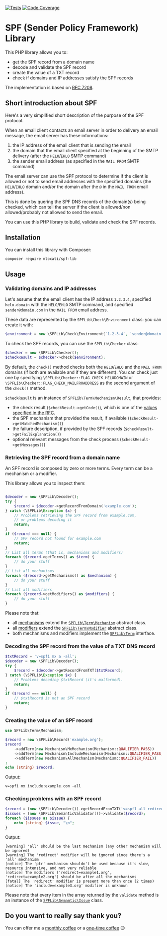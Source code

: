 [![Tests](https://github.com/mlocati/spf-lib/workflows/Tests/badge.svg)](https://github.com/mlocati/spf-lib/actions?query=workflow%3A%22Tests%22)
[![Code Coverage](https://codecov.io/gh/mlocati/spf-lib/branch/master/graph/badge.svg)](https://codecov.io/gh/mlocati/spf-lib)


# SPF (Sender Policy Framework) Library

This PHP library allows you to:

- get the SPF record from a domain name
- decode and validate the SPF record
- create the value of a TXT record
- check if domains and IP addresses satisfy the SPF records

The implementation is based on [RFC 7208](https://tools.ietf.org/html/rfc7208).

## Short introduction about SPF

Here's a very simplified short description of the purpose of the SPF protocol.  

When an email client contacts an email server in order to delivery an email message, the email server has these informations:

1. the IP address of the email client that is sending the email
2. the domain that the email client specified at the beginning of the SMTP delivery (after the `HELO`/`EHLO` SMTP command) 
3. the sender email address (as specified in the `MAIL FROM` SMTP command)

The email server can use the SPF protocol to determine if the client is allowed or not to send email addresses with the specified domains (the `HELO`/`EHLO` domain and/or the domain after the `@` in the `MAIL FROM` email address).

This is done by quering the SPF DNS records of the domain(s) being checked, which can tell the server if the client is allowed/non allowed/probably not allowed to send the email. 

You can use this PHP library to build, validate and check the SPF records.

## Installation

You can install this library with Composer:

```sh
composer require mlocati/spf-lib
```

## Usage

### Validating domains and IP addresses

Let's assume that the email client has the IP address `1.2.3.4`, specified `helo.domain` with the `HELO`/`EHLO` SMTP command, and specified `sender@domain.com` in the `MAIL FROM` email address.

These data are represented by the `SPFLib\Check\Environment` class: you can create it with:

```php
$environment = new \SPFLib\Check\Environment(`1.2.3.4`, `sender@domain.com`, `helo.domain`);
```

To check the SPF records, you can use the `SPFLib\Checker` class:

```php
$checker = new \SPFLib\Checker();
$checkResult = $checker->check($environment);
```

By default, the `check()` method checks both the  `HELO`/`EHLO` and the `MAIL FROM` domains (if both are available and if they are different). You can check just one by specifying `\SPFLib\Checker::FLAG_CHECK_HELODOMAIN` or `\SPFLib\Checker::FLAG_CHECK_MAILFROADDRESS` as the second argument of the `check()` method.

`$checkResult` is an instance of `SPFLib\Term\Mechanism\Result`, that provides:

- the check result (`$checkResult->getCode()`), which is one of the [values specified in the RFC](https://tools.ietf.org/html/rfc7208#section-2.6).  
- the SPF mechanism that provided the result, if available (`$checkResult->getMatchedMechanism()`)
- the failure description, if provided by the SPF records (`$checkResult->getFailExplanation()`)
- optional relevant messages from the check process (`$checkResult->getMessages()`)

### Retrieving the SPF record from a domain name

An SPF record is composed by zero or more terms. Every term can be a mechanism or a modifier.

This library allows you to inspect them:

```php

$decoder = new \SPFLib\Decoder();
try {
    $record = $decoder->getRecordFromDomain('example.com');
} catch (\SPFLib\Exception $x) {
    // Problems retrieving the SPF record from example.com,
    // or problems decoding it
    return;
}
if ($record === null) {
    // SPF record not found for example.com
    return;
}
// List all terms (that is, mechanisms and modifiers)
foreach ($record->getTerms() as $term) {
    // do your stuff
}
// List all mechanisms
foreach ($record->getMechanisms() as $mechanism) {
    // do your stuff
}
// List all modifiers
foreach ($record->getModifiers() as $modifiers) {
    // do your stuff
}
```

Please note that:

- all [mechanisms](https://github.com/mlocati/spf-lib/tree/master/src/Term/Mechanism) extend the [`SPFLib\Term\Mechanism`](https://github.com/mlocati/spf-lib/blob/master/src/Term/Mechanism.php) abstract class.
- all [modifiers](https://github.com/mlocati/spf-lib/tree/master/src/Term/Modifier) extend the [`SPFLib\Term\Modifier`](https://github.com/mlocati/spf-lib/blob/master/src/Term/Modifier.php) abstract class.
- both mechanisms and modifiers implement the [`SPFLib\Term`](https://github.com/mlocati/spf-lib/blob/master/src/Term.php) interface.

### Decoding the SPF record from the value of a TXT DNS record

```php
$txtRecord = 'v=spf1 mx a -all';
$decoder = new \SPFLib\Decoder();
try {
    $record = $decoder->getRecordFromTXT($txtRecord);
} catch (\SPFLib\Exception $x) {
    // Problems decoding $txtRecord (it's malformed).
    return;
}
if ($record === null) {
    // $txtRecord is not an SPF record
    return;
}
```

### Creating the value of an SPF record

```php
use SPFLib\Term\Mechanism;

$record = new \SPFLib\Record('example.org');
$record
    ->addTerm(new Mechanism\MxMechanism(Mechanism::QUALIFIER_PASS))
    ->addTerm(new Mechanism\IncludeMechanism(Mechanism::QUALIFIER_PASS, 'example.com'))
    ->addTerm(new Mechanism\AllMechanism(Mechanism::QUALIFIER_FAIL))
;
echo (string) $record;
```

Output:

```
v=spf1 mx include:example.com -all
```

### Checking problems with an SPF record

```php
$record = (new \SPFLib\Decoder())->getRecordFromTXT('v=spf1 all redirect=example1.org redirect=example2.org ptr:foo.bar mx include=example3.org');
$issues = (new \SPFLib\SemanticValidator())->validate($record);
foreach ($issues as $issue) {
    echo (string) $issue, "\n";
}
```

Output:

```
[warning] 'all' should be the last mechanism (any other mechanism will be ignored)
[warning] The 'redirect' modifier will be ignored since there's a 'all' mechanism
[notice] The 'ptr' mechanism shouldn't be used because it's slow, resource intensive, and not very reliable
[notice] The modifiers ('redirect=example1.org', 'redirect=example2.org') should be after all the mechanisms
[fatal] The 'redirect' modifier is present more than once (2 times)
[notice] The 'include=example3.org' modifier is unknown
```

Please note that every item in the array returned by the `validate` method is an instance of the [`SPFLib\Semantic\Issue`](https://github.com/mlocati/spf-lib/blob/master/src/Semantic/Issue.php) class.


## Do you want to really say thank you?

You can offer me a [monthly coffee](https://github.com/sponsors/mlocati) or a [one-time coffee](https://paypal.me/mlocati) :wink:
